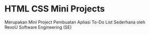 # HTML CSS Mini Projects

Merupakan Mini Project Pembuatan Apliasi To-Do List Sederhana oleh RevoU Software Engineering (SE)
